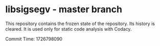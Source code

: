 # libsigsegv - master branch

This repository contains the frozen state of the repository.
Its history is cleared. It is used only for static code
analysis with Codacy.

Commit Time: 1726798090